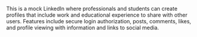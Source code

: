 This is a mock LinkedIn where professionals and students can create profiles that include work and educational experience to share with other users. Features include secure login authorization, posts, comments, likes, and profile viewing with information and links to social media. 
